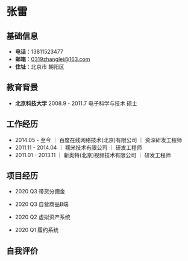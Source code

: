 # 张雷

## 基础信息
- **电话**：13811523477
- **邮箱**：0319zhanglei@163.com
- **住址**：北京市 朝阳区

## 教育背景
- **北京科技大学**   2008.9 - 2011.7   电子科学与技术   硕士

## 工作经历
- 2014.05 - 至今 ｜ 百度在线网络技术(北京)有限公司 ｜ 资深研发工程师
- 2011.11 - 2014.04 ｜ 糯米技术有限公司 ｜ 研发工程师
- 2011.01 - 2013.11 ｜ 新奥特(北京)视频技术有限公司 ｜ 研发工程师


## 项目经历
- 2020 Q3  带货分佣金

- 2020 Q3  自营商品B端  

- 2020 Q2  虚拟资产系统

- 2020 Q1  履约系统


## 自我评价
